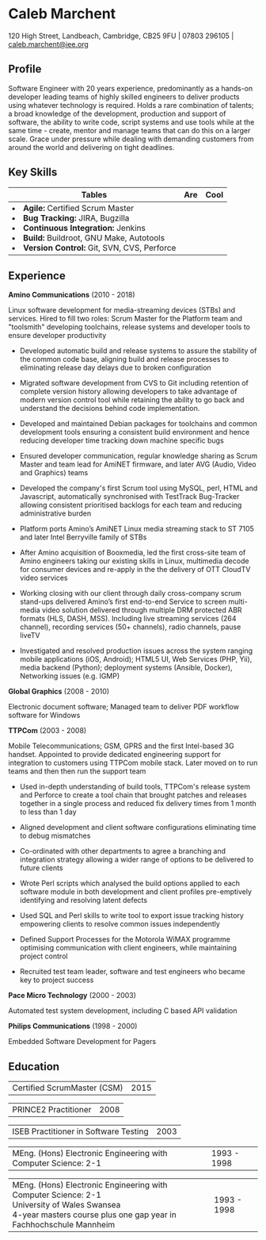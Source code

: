 Caleb Marchent
==

120 High Street, Landbeach, Cambridge, CB25 9FU | 07803 296105 | caleb.marchent@iee.org


Profile
--

Software Engineer with 20 years experience, predominantly as a hands-on developer leading teams of highly skilled engineers to deliver products using whatever technology is required. Holds a rare combination of talents; a broad knowledge of the development, production and support of software, the ability to write code, script systems and use tools while at the same time - create, mentor and manage teams that can do this on a larger scale. Grace under pressure while dealing with demanding customers from around the world and delivering on tight deadlines.



Key Skills
--

| Tables        | Are           | Cool  |
| ------------- |:-------------:| -----:|
| <li> **Agile:** Certified Scrum Master<br /><li> **Bug Tracking:** JIRA, Bugzilla<br /><li> **Continuous Integration:** Jenkins<br /><li> **Build:** Buildroot, GNU Make, Autotools<br /><li> **Version Control:** Git, SVN, CVS, Perforce<br /> |  | |


Experience
--


**Amino Communications** (2010 - 2018)
</table>


Linux software development for media-streaming devices (STBs) and services. Hired to fill two roles: Scrum Master for the Platform team and "toolsmith" developing toolchains, release systems and developer tools to ensure developer productivity



* Developed automatic build and release systems to assure the stability of the common code base, aligning build and release processes to eliminating release day delays due to broken configuration

* Migrated software development from CVS to Git including retention of complete version history allowing developers to take advantage of modern version control tool while retaining the ability to go back and understand the decisions behind code implementation.

* Developed and maintained Debian packages for toolchains and common development tools ensuring a consistent build environment and hence reducing developer time tracking down machine specific bugs

* Ensured developer communication, regular knowledge sharing as Scrum Master and team lead for AmiNET firmware, and later AVG (Audio, Video and Graphics) teams

* Developed the company's first Scrum tool using MySQL, perl, HTML and Javascript, automatically synchronised with TestTrack Bug-Tracker allowing consistent prioritised backlogs for each team and reducing administrative burden

* Platform ports Amino’s AmiNET Linux media streaming stack to ST 7105 and later Intel Berryville family of STBs

* After Amino acquisition of Booxmedia, led the first cross-site team of Amino engineers taking our existing skills in Linux, multimedia decode for consumer devices and re-apply in the the delivery of OTT CloudTV video services 

* Working closing with our client through daily cross-company scrum stand-ups delivered Amino’s first end-to-end Service to screen multi-media video solution delivered through multiple DRM protected ABR formats (HLS, DASH, MSS). Including live streaming services (264 channel), recording services (50+ channels), radio channels, pause liveTV

* Investigated and resolved production issues across the system ranging mobile applications (iOS, Android); HTML5 UI, Web Services (PHP, Yii), media backend (Python); deployment systems (Ansible, Docker), Networking issues (e.g. IGMP)



**Global Graphics** (2008 - 2010)
</table>


Electronic document software; Managed team to deliver PDF workflow software for Windows





**TTPCom** (2003 - 2008)
</table>


Mobile Telecommunications; GSM, GPRS and the first Intel-based 3G handset. Appointed to provide dedicated engineering support for integration to customers using TTPCom mobile stack. Later moved on to run teams and then then run the support team



* Used in-depth understanding of build tools, TTPCom's release system and Perforce to create a tool chain that brought patches and releases together in a single process and reduced fix delivery times from 1 month to less than 1 day

* Aligned development and client software configurations eliminating time to debug mismatches

* Co-ordinated with other departments to agree a branching and integration strategy allowing a wider range of options to be delivered to future clients

* Wrote Perl scripts which analysed the build options applied to each software module in both development and client profiles pre-emptively identifying and resolving latent defects

* Used SQL and Perl skills to write tool to export issue tracking history empowering clients to resolve common issues independently

* Defined Support Processes for the Motorola WiMAX programme optimising communication with client engineers, while maintaining project control

* Recruited test team leader, software and test engineers who became key to project success



**Pace Micro Technology** (2000 - 2003)
</table>


Automated test system development, including C based API validation





**Philips Communications** (1998 - 2000)
</table>


Embedded Software Development for Pagers





Education
--

<table>
    <tr><td>Certified ScrumMaster (CSM)<td class="date">2015</td>
</table>

<table>
    <tr><td>PRINCE2 Practitioner<td class="date">2008</td>
</table>

<table>
    <tr><td>ISEB Practitioner in Software Testing<td class="date">2003</td>
</table>

<table>
    <tr><td>MEng. (Hons) Electronic Engineering with Computer Science: 2-1<td class="date">1993 - 1998</td>
</table>

<table>
    <tr>
        <td>
MEng. (Hons) Electronic Engineering with Computer Science: 2-1 <br>
University of Wales Swansea <br>
4-year masters course plus one gap year in Fachhochschule Mannheim
        <td class="date">
        1993 - 1998</td>
    </tr>
</table>
</body>
